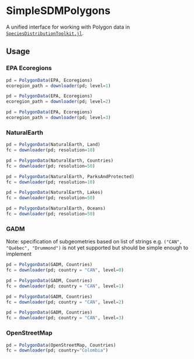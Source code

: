# SimpleSDMPolygons 

A unified interface for working with Polygon data in [`SpeciesDistributionToolkit.jl`](https://github.com/PoisotLab/SpeciesDistributionToolkit.jl).

## Usage

### EPA Ecoregions

```julia
pd = PolygonData(EPA, Ecoregions)
ecoregion_path = downloader(pd; level=1)

pd = PolygonData(EPA, Ecoregions)
ecoregion_path = downloader(pd; level=2)

pd = PolygonData(EPA, Ecoregions)
ecoregion_path = downloader(pd; level=3)
```

### NaturalEarth

```julia
pd = PolygonData(NaturalEarth, Land)
fc = downloader(pd; resolution=10)

pd = PolygonData(NaturalEarth, Countries)
fc = downloader(pd; resolution=50)

pd = PolygonData(NaturalEarth, ParksAndProtected)
fc = downloader(pd; resolution=10)

pd = PolygonData(NaturalEarth, Lakes)
fc = downloader(pd; resolution=50)

pd = PolygonData(NaturalEarth, Oceans)
fc = downloader(pd; resolution=50)

```

### GADM 

Note: specification of subgeometries based on list of strings e.g. `("CAN", "Québec", "Drummond")` is not yet supported but should be simple enough to implement

```julia
pd = PolygonData(GADM, Countries)
fc = downloader(pd; country = "CAN", level=0)

pd = PolygonData(GADM, Countries)
fc = downloader(pd; country = "CAN", level=1)

pd = PolygonData(GADM, Countries)
fc = downloader(pd; country = "CAN", level=2)

pd = PolygonData(GADM, Countries)
fc = downloader(pd; country = "CAN", level=3)
```

### OpenStreetMap
```julia
pd = PolygonData(OpenStreetMap, Countries)
fc = downloader(pd; country="Colombia")
```
